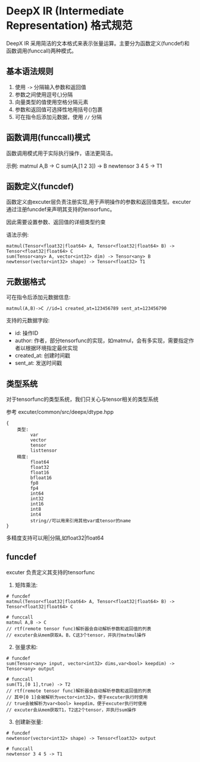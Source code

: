 # DeepX IR (Intermediate Representation) 格式规范

DeepX IR 采用简洁的文本格式来表示张量运算。主要分为函数定义(funcdef)和函数调用(funccall)两种模式。

## 基本语法规则

1. 使用 `->` 分隔输入参数和返回值
2. 参数之间使用逗号(,)分隔
3. 向量类型的值使用空格分隔元素
4. 参数和返回值可选择性地用括号()包裹
5. 可在指令后添加元数据，使用 `//` 分隔

## 函数调用(funccall)模式

函数调用模式用于实际执行操作，语法更简洁。

示例:
matmul A,B -> C
sum(A,[1 2 3]) -> B
newtensor 3 4 5 -> T1

## 函数定义(funcdef)

函数定义由excuter层负责注册实现,用于声明操作的参数和返回值类型。excuter通过注册funcdef来声明其支持的tensorfunc。

因此需要设置参数、返回值的详细类型约束

语法示例:
```
matmul(Tensor<float32|float64> A, Tensor<float32|float64> B) -> Tensor<float32|float64> C
sum(Tensor<any> A, vector<int32> dim) -> Tensor<any> B
newtensor(vector<int32> shape) -> Tensor<float32> T1
```

## 元数据格式

可在指令后添加元数据信息:

```
matmul(A,B)->C //id=1 created_at=123456789 sent_at=123456790
```

支持的元数据字段:
- id: 操作ID
- author: 作者，部分tensorfunc的实现，如matmul，会有多实现，需要指定作者以根据环境指定最优实现
- created_at: 创建时间戳
- sent_at: 发送时间戳

## 类型系统

对于tensorfunc的类型系统，我们只关心与tensor相关的类型系统

参考 excuter/common/src/deepx/dtype.hpp

```
{
    类型: 
         var
         vector
         tensor
         listtensor
    精度:
         float64
         float32
         float16
         bfloat16
         fp8
         fp4
         int64
         int32
         int16
         int8
         int4
         string//可以用来引用其他var或tensor的name
}
```
多精度支持可以用|分隔,如float32|float64


## funcdef

excuter 负责定义其支持的tensorfunc

1. 矩阵乘法:
```
# funcdef
matmul(Tensor<float32|float64> A, Tensor<float32|float64> B) -> Tensor<float32|float64> C

# funccall  
matmul A,B -> C
// rtf(remote tensor func)解析器会自动解析参数和返回值的列表
// excuter会从mem获取A，B，C这3个tensor，并执行matmul操作
```

2. 张量求和:
```
# funcdef
sum(Tensor<any> input, vector<int32> dims,var<bool> keepdim) -> Tensor<any> output

# funccall
sum(T1,[0 1],true) -> T2
// rtf(remote tensor func)解析器会自动解析参数和返回值的列表
// 其中[0 1]会被解析为vector<int32>，便于excuter执行时使用
// true会被解析为var<bool> keepdim，便于excuter执行时使用
// excuter会从mem获取T1，T2这2个tensor，并执行sum操作
```

3. 创建新张量:
```
# funcdef
newtensor(vector<int32> shape) -> Tensor<float32> output

# funccall
newtensor 3 4 5 -> T1
```